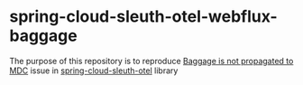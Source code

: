 # spring-cloud-sleuth-otel-webflux-baggage
The purpose of this repository is to reproduce [Baggage is not propagated to MDC](https://github.com/spring-projects-experimental/spring-cloud-sleuth-otel/issues/122) issue in [spring-cloud-sleuth-otel](https://github.com/spring-projects-experimental/spring-cloud-sleuth-otel) library
